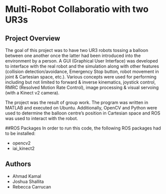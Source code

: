 # Multi-Robot Collaboratio with two UR3s
## Project Overview
The goal of this project was to have two UR3 robots tossing a balloon between one another once the latter had been introduced into the environment by a person. A GUI (Graphical User Interface) was developed to interface with the real robot and the simulation along with other features (collision detection/avoidance, Emergency Stop button, robot movement in joint & Cartesian space, etc.). Various concepts were used for performing including but not limited to forward & inverse kinematics, joystick control, RMRC (Resolved Motion Rate Control), image processing & visual servoing (with a Kinect v2 camera).

The project was the result of group work. The program was written in MATLAB and executed on Ubuntu. Additionally, OpenCV and Python were used to determine the balloon centre’s position in Cartesian space and ROS was used to interact with the robot.

##ROS Packages
In order to run this code, the following ROS packages had to be installed:
- opencv2
- iai_kinect2

## Authors
- Ahmad Kamal
- Joshua Shallita
- Rebecca Carrucan

